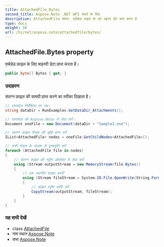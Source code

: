 ```yaml
---
title: AttachedFile.Bytes
second_title: Aspose.Note .NET API संदर्भ के लिए
description: AttachedFile संपत्त. एम्बेडेड फ़इल के लए बइनर डेट प्रप्त करत है
type: docs
weight: 50
url: /hi/net/aspose.note/attachedfile/bytes/
---
```

## AttachedFile.Bytes property

एम्बेडेड फ़ाइल के लिए बाइनरी डेटा प्राप्त करता है।

```csharp
public byte[] Bytes { get; }
```

### उदाहरण

संलग्न फ़ाइल की सामग्री प्राप्त करने का तरीका दिखाता है।

```csharp
// दस्तावेज़ निर्देशिका का पथ।
string dataDir = RunExamples.GetDataDir_Attachments();

// दस्तावेज़ को Aspose.Note में लोड करें।
Document oneFile = new Document(dataDir + "Sample1.one");

// संलग्न फ़ाइल नोड्स की सूची प्राप्त करें
IList<AttachedFile> nodes = oneFile.GetChildNodes<AttachedFile>();

// सभी नोड्स के माध्यम से पुनरावृति करें
foreach (AttachedFile file in nodes)
{
    // संलग्न फ़ाइल को स्ट्रीम ऑब्जेक्ट में लोड करें
    using (Stream outputStream = new MemoryStream(file.Bytes))
    {
        // एक स्थानीय फ़ाइल बनाएँ
        using (Stream fileStream = System.IO.File.OpenWrite(String.Format(dataDir + file.FileName)))
        {
            // फ़ाइल स्ट्रीम कॉपी करें
            CopyStream(outputStream, fileStream);
        }
    }
}
```

### यह सभी देखें

* class [AttachedFile](../)
* नाम स्थान [Aspose.Note](../../attachedfile/)
* सभा [Aspose.Note](../../../)


